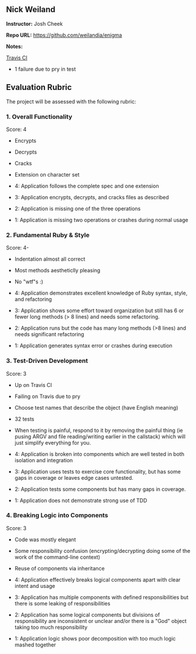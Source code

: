 ## Nick Weiland

**Instructor:** Josh Cheek

**Repo URL:** https://github.com/weilandia/enigma

**Notes:**

[Travis CI](https://travis-ci.org/weilandia/enigma)

* 1 failure due to pry in test


## Evaluation Rubric

The project will be assessed with the following rubric:

### 1. Overall Functionality

Score: 4

* Encrypts
* Decrypts
* Cracks
* Extension on character set

* 4: Application follows the complete spec and one extension
* 3: Application encrypts, decrypts, and cracks files as described
* 2: Application is missing one of the three operations
* 1: Application is missing two operations or crashes during normal usage

### 2. Fundamental Ruby & Style

Score: 4-

* Indentation almost all correct
* Most methods aestheticlly pleasing
* No "wtf"s :)

* 4:  Application demonstrates excellent knowledge of Ruby syntax, style, and refactoring
* 3:  Application shows some effort toward organization but still has 6 or fewer long methods (> 8 lines) and needs some refactoring.
* 2:  Application runs but the code has many long methods (>8 lines) and needs significant refactoring
* 1:  Application generates syntax error or crashes during execution

### 3. Test-Driven Development

Score: 3

* Up on Travis CI
* Failing on Travis due to pry
* Choose test names that describe the object (have English meaning)
* 32 tests
* When testing is painful, respond to it by removing the painful thing
  (ie pusing ARGV and file reading/writing earlier in the callstack)
  which will just simplify everything for you.

* 4: Application is broken into components which are well tested in both isolation and integration
* 3: Application uses tests to exercise core functionality, but has some gaps in coverage or leaves edge cases untested.
* 2: Application tests some components but has many gaps in coverage.
* 1: Application does not demonstrate strong use of TDD

### 4. Breaking Logic into Components

Score: 3

* Code was mostly elegant
* Some responsibility confusion (encrypting/decrypting doing some of the work of the command-line context)
* Reuse of components via inheritance

* 4: Application effectively breaks logical components apart with clear intent and usage
* 3: Application has multiple components with defined responsibilities but there is some leaking of responsibilities
* 2: Application has some logical components but divisions of responsibility are inconsistent or unclear and/or there is a "God" object taking too much responsibility
* 1: Application logic shows poor decomposition with too much logic mashed together

